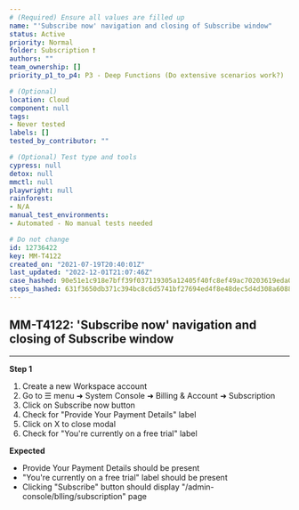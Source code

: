 ```yaml
---
# (Required) Ensure all values are filled up
name: "'Subscribe now' navigation and closing of Subscribe window"
status: Active
priority: Normal
folder: Subscription ❗
authors: ""
team_ownership: []
priority_p1_to_p4: P3 - Deep Functions (Do extensive scenarios work?)

# (Optional)
location: Cloud
component: null
tags: 
- Never tested
labels: []
tested_by_contributor: ""

# (Optional) Test type and tools
cypress: null
detox: null
mmctl: null
playwright: null
rainforest: 
- N/A
manual_test_environments: 
- Automated - No manual tests needed

# Do not change
id: 12736422
key: MM-T4122
created_on: "2021-07-19T20:40:01Z"
last_updated: "2022-12-01T21:07:46Z"
case_hashed: 90e51e1c918e7bff39f037119305a12405f40fc8ef49ac70203619eda0c6dfd230352517a790d0a1406d1be922791c41
steps_hashed: 631f3650db371c394bc8c6d5741bf27694ed4f8e48dec5d4d308a6088fa6428a91d5d61bab6e0b48a51a320a075634bc
---
```


<!-- (Auto-generated) Based on frontmatter's "key" and "name" -->

## MM-T4122: 'Subscribe now' navigation and closing of Subscribe window

---

**Step 1**

1. Create a new Workspace account
2. Go to ☰ menu ➜ System Console ➜ Billing & Account ➜ Subscription
3. Click on Subscribe now button
4. Check for "Provide Your Payment Details" label
5. Click on X to close modal
6. Check for "You're currently on a free trial" label

**Expected**

- Provide Your Payment Details should be present
- "You're currently on a free trial" label should be present
- Clicking "Subscribe" button should display "/admin-console/blling/subscription" page
